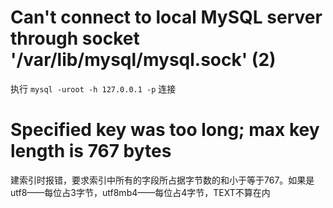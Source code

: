 #  Can't connect to local MySQL server through socket '/var/lib/mysql/mysql.sock' (2)
执行 `mysql -uroot -h 127.0.0.1 -p` 连接

# Specified key was too long; max key length is 767 bytes
建索引时报错，要求索引中所有的字段所占据字节数的和小于等于767。如果是utf8——每位占3字节，utf8mb4——每位占4字节，TEXT不算在内
